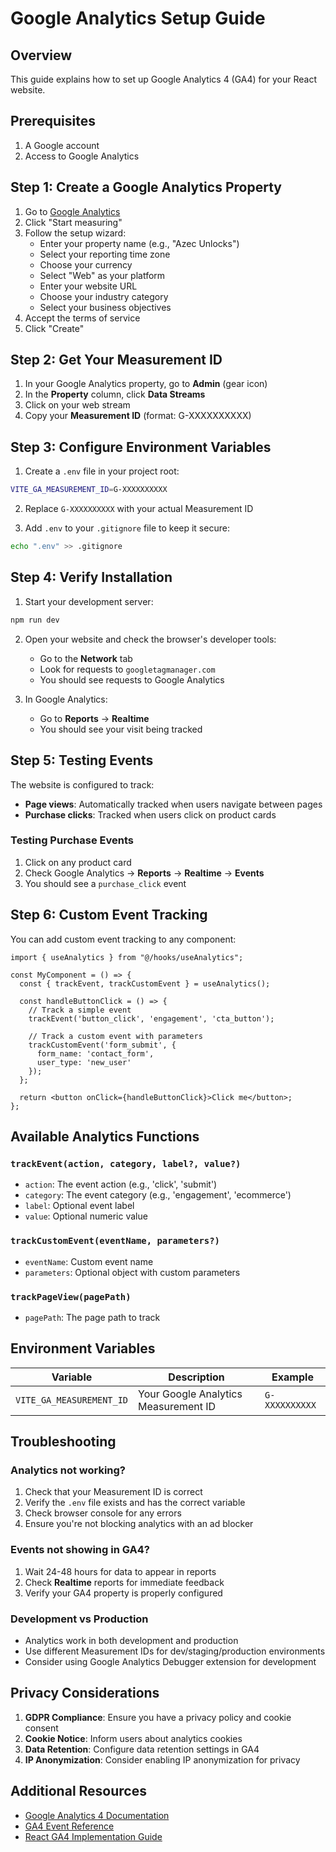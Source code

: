 # Google Analytics Setup Guide

## Overview
This guide explains how to set up Google Analytics 4 (GA4) for your React website.

## Prerequisites
1. A Google account
2. Access to Google Analytics

## Step 1: Create a Google Analytics Property

1. Go to [Google Analytics](https://analytics.google.com/)
2. Click "Start measuring"
3. Follow the setup wizard:
   - Enter your property name (e.g., "Azec Unlocks")
   - Select your reporting time zone
   - Choose your currency
   - Select "Web" as your platform
   - Enter your website URL
   - Choose your industry category
   - Select your business objectives
4. Accept the terms of service
5. Click "Create"

## Step 2: Get Your Measurement ID

1. In your Google Analytics property, go to **Admin** (gear icon)
2. In the **Property** column, click **Data Streams**
3. Click on your web stream
4. Copy your **Measurement ID** (format: G-XXXXXXXXXX)

## Step 3: Configure Environment Variables

1. Create a `.env` file in your project root:
```bash
VITE_GA_MEASUREMENT_ID=G-XXXXXXXXXX
```

2. Replace `G-XXXXXXXXXX` with your actual Measurement ID

3. Add `.env` to your `.gitignore` file to keep it secure:
```bash
echo ".env" >> .gitignore
```

## Step 4: Verify Installation

1. Start your development server:
```bash
npm run dev
```

2. Open your website and check the browser's developer tools:
   - Go to the **Network** tab
   - Look for requests to `googletagmanager.com`
   - You should see requests to Google Analytics

3. In Google Analytics:
   - Go to **Reports** → **Realtime**
   - You should see your visit being tracked

## Step 5: Testing Events

The website is configured to track:
- **Page views**: Automatically tracked when users navigate between pages
- **Purchase clicks**: Tracked when users click on product cards

### Testing Purchase Events
1. Click on any product card
2. Check Google Analytics → **Reports** → **Realtime** → **Events**
3. You should see a `purchase_click` event

## Step 6: Custom Event Tracking

You can add custom event tracking to any component:

```tsx
import { useAnalytics } from "@/hooks/useAnalytics";

const MyComponent = () => {
  const { trackEvent, trackCustomEvent } = useAnalytics();

  const handleButtonClick = () => {
    // Track a simple event
    trackEvent('button_click', 'engagement', 'cta_button');
    
    // Track a custom event with parameters
    trackCustomEvent('form_submit', {
      form_name: 'contact_form',
      user_type: 'new_user'
    });
  };

  return <button onClick={handleButtonClick}>Click me</button>;
};
```

## Available Analytics Functions

### `trackEvent(action, category, label?, value?)`
- `action`: The event action (e.g., 'click', 'submit')
- `category`: The event category (e.g., 'engagement', 'ecommerce')
- `label`: Optional event label
- `value`: Optional numeric value

### `trackCustomEvent(eventName, parameters?)`
- `eventName`: Custom event name
- `parameters`: Optional object with custom parameters

### `trackPageView(pagePath)`
- `pagePath`: The page path to track

## Environment Variables

| Variable | Description | Example |
|----------|-------------|---------|
| `VITE_GA_MEASUREMENT_ID` | Your Google Analytics Measurement ID | `G-XXXXXXXXXX` |

## Troubleshooting

### Analytics not working?
1. Check that your Measurement ID is correct
2. Verify the `.env` file exists and has the correct variable
3. Check browser console for any errors
4. Ensure you're not blocking analytics with an ad blocker

### Events not showing in GA4?
1. Wait 24-48 hours for data to appear in reports
2. Check **Realtime** reports for immediate feedback
3. Verify your GA4 property is properly configured

### Development vs Production
- Analytics work in both development and production
- Use different Measurement IDs for dev/staging/production environments
- Consider using Google Analytics Debugger extension for development

## Privacy Considerations

1. **GDPR Compliance**: Ensure you have a privacy policy and cookie consent
2. **Cookie Notice**: Inform users about analytics cookies
3. **Data Retention**: Configure data retention settings in GA4
4. **IP Anonymization**: Consider enabling IP anonymization for privacy

## Additional Resources

- [Google Analytics 4 Documentation](https://developers.google.com/analytics/devguides/collection/ga4)
- [GA4 Event Reference](https://developers.google.com/analytics/devguides/collection/ga4/events)
- [React GA4 Implementation Guide](https://github.com/react-ga/react-ga4) 
